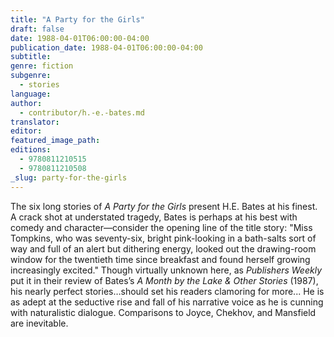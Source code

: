 ```yaml
---
title: "A Party for the Girls"
draft: false
date: 1988-04-01T06:00:00-04:00
publication_date: 1988-04-01T06:00:00-04:00
subtitle:
genre: fiction
subgenre:
  - stories
language:
author:
  - contributor/h.-e.-bates.md
translator:
editor:
featured_image_path:
editions:
  - 9780811210515
  - 9780811210508
_slug: party-for-the-girls
---
```


The six long stories of _A Party for the Girls_ present H.E. Bates at his finest. A crack shot at understated tragedy, Bates is perhaps at his best with comedy and character––consider the opening line of the title story: "Miss Tompkins, who was seventy-six, bright pink-looking in a bath-salts sort of way and full of an alert but dithering energy, looked out the drawing-room window for the twentieth time since breakfast and found herself growing increasingly excited." Though virtually unknown here, as _Publishers Weekly_ put it in their review of Bates’s _A Month by the Lake & Other Stories_ (1987), his nearly perfect stories…should set his readers clamoring for more... He is as adept at the seductive rise and fall of his narrative voice as he is cunning with naturalistic dialogue. Comparisons to Joyce, Chekhov, and Mansfield are inevitable.

